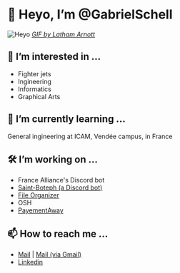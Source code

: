 # 👋 Heyo, I’m @GabrielSchell
![Heyo](https://cdn.dribbble.com/users/400493/screenshots/2703191/media/6ec2729788b85235e00bed8c809e0cc0.gif)
*[GIF by Latham Arnott](https://dribbble.com/shots/2703191-Hellooooooo)*

## 👀 I’m interested in ...
- Fighter jets
- Ingineering
- Informatics 
- Graphical Arts

## 🌱 I’m currently learning ...
General ingineering at ICAM, Vendée campus, in France

## 🛠️ I’m working on ...
- France Alliance's Discord bot
- [Saint-Boteph (a Discord bot)](https://github.com/GabrielSchell/Saint-Boteph)
- [File Organizer](https://github.com/GabrielSchell/File-Organizer)
- OSH
- [PayementAway](https://github.com/GabrielSchell/PayementAway)

## 📫 How to reach me ...
- [Mail](mailto:gabrielschell@vivaldi.net) | [Mail (via Gmail)](https://mail.google.com/mail/?view=cm&to=gabrielschell@vivaldi.net&su=&body=&bcc=)
- [Linkedin](https://www.linkedin.com/in/gabriel-schell/)
<br>
<!---
GabrielSchell/GabrielSchell is a ✨ special ✨ repository because its `README.md` (this file) appears on your GitHub profile.
You can click the Preview link to take a look at your changes.
--->

